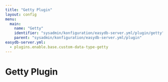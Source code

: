```yaml
---
title: "Getty Plugin"
layout: config
menu:
  main:
    name: "Getty"
    identifier: "sysadmin/konfiguration/easydb-server.yml/plugin/getty"
    parent: "sysadmin/konfiguration/easydb-server.yml/plugin"
easydb-server.yml:
  - plugins.enable.base.custom-data-type-getty
---
```

# Getty Plugin